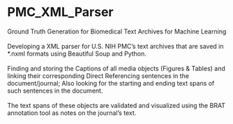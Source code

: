 # PMC_XML_Parser
Ground Truth Generation for Biomedical Text Archives for Machine Learning
<br><br>Developing a XML parser for U.S. NIH PMC’s text archives that are saved in *.nxml formats using Beautiful Soup and Python. 
<br><br>Finding and storing the Captions of all media objects (Figures & Tables) and linking their corresponding Direct Referencing sentences in the document/journal; Also looking for the starting and ending text spans of such sentences in the document. 
<br><br>The text spans of these objects are validated and visualized using the BRAT annotation tool as notes on the journal’s text.
